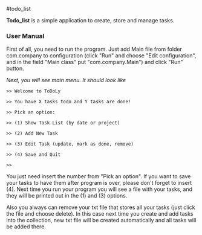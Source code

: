 #todo_list


<strong>Todo_list</strong> is a simple application to create, store and manage tasks.


<h3>User Manual</h3>   

<p>First of all, you need to run the program. Just add Main file from folder com.company to configuration
(click "Run" and choose "Edit configuration", and in the field "Main class" put "com.company.Main") and click "Run" button.</p>

<i>Next, you will see main menu. It should look like</i>

```>> Welcome to ToDoLy```

```>> You have X tasks todo and Y tasks are done!```

```>> Pick an option:```

```>> (1) Show Task List (by date or project)```

```>> (2) Add New Task```

```>> (3) Edit Task (update, mark as done, remove)```

```>> (4) Save and Quit```

```>>```

<p>You just need insert the number from "Pick an option". If you want to save your tasks to have them after program is over,
 please don't forget to insert (4). Next time you run your program you will see a file with your tasks,
 and they will be printed out in the (1) and (3) options.</p>

<p> Also you always can remove your txt file that stores all your tasks (just click the file and choose delete).
 In this case next time you create and add tasks into the collection, new txt file will be created automatically
 and all tasks will be added there.</p>
 
 

